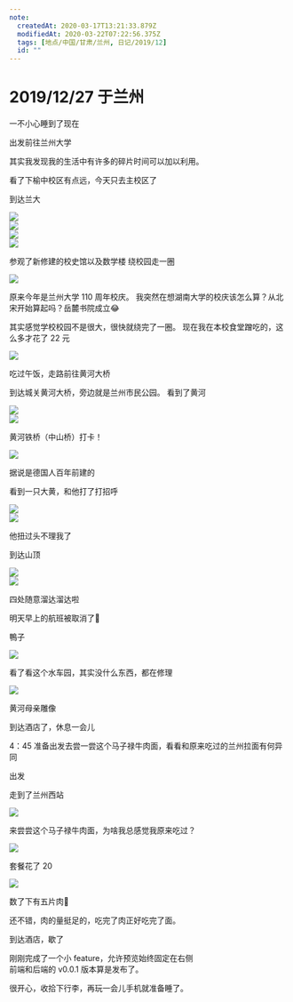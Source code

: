 ```yaml
---
note:
  createdAt: 2020-03-17T13:21:33.879Z
  modifiedAt: 2020-03-22T07:22:56.375Z
  tags: [地点/中国/甘肃/兰州, 日记/2019/12]
  id: ""
---
```


# 2019/12/27 于兰州

<!-- @timer "date":"Fri Dec 27 2019 09:10:04 GMT+0800 (CST) -->

一不小心睡到了现在

<!-- @timer "date":"Fri Dec 27 2019 09:31:54 GMT+0800 (China Standard Time)","duration":"22 minutes -->

出发前往兰州大学

<!-- @timer "date":"Fri Dec 27 2019 09:44:48 GMT+0800 (China Standard Time)","duration":"13 minutes -->

其实我发现我的生活中有许多的碎片时间可以加以利用。

看了下榆中校区有点远，今天只去主校区了

<!-- @timer "date":"Fri Dec 27 2019 10:09:51 GMT+0800 (China Standard Time)","duration":"25 minutes -->

到达兰大

![](https://i.loli.net/2019/12/27/WK1D5idEyfbRwZx.jpg)  
![](https://i.loli.net/2019/12/27/zsNFY6Jm7uL1HEn.jpg)  
![](https://i.loli.net/2019/12/27/BRXOS3JjcKvTk4y.jpg)  
![](https://i.loli.net/2019/12/27/WUbLX2GmfHOySd6.jpg)

<!-- @timer "date":"Fri Dec 27 2019 10:42:38 GMT+0800 (China Standard Time)","duration":"33 minutes -->

参观了新修建的校史馆以及数学楼
绕校园走一圈

![](https://i.loli.net/2019/12/27/NaPrARpqdYyo7QF.jpg)

原来今年是兰州大学 110 周年校庆。
我突然在想湖南大学的校庆该怎么算？从北宋开始算起吗？岳麓书院成立:joy:

<!-- @timer "date":"Fri Dec 27 2019 11:33:07 GMT+0800 (China Standard Time)","duration":"about 1 hour -->

其实感觉学校校园不是很大，很快就绕完了一圈。
现在我在本校食堂蹭吃的，这么多才花了 22 元

![](https://i.loli.net/2019/12/27/P3auSBz2Q5jJVWn.jpg)

<!-- @timer "date":"Fri Dec 27 2019 12:01:52 GMT+0800 (China Standard Time)","duration":"29 minutes -->

吃过午饭，走路前往黄河大桥

<!-- @timer "date":"Fri Dec 27 2019 12:49:17 GMT+0800 (China Standard Time)","duration":"about 1 hour -->

到达城关黄河大桥，旁边就是兰州市民公园。
看到了黄河

![](https://i.loli.net/2019/12/27/4HUyujtNzJv2psO.jpg)  
![](https://i.loli.net/2019/12/27/YPXmWIiJCAL9dfx.jpg)

<!-- @timer "date":"Fri Dec 27 2019 13:11:25 GMT+0800 (China Standard Time)","duration":"22 minutes -->

黄河铁桥（中山桥）打卡！

<!-- @timer "date":"Fri Dec 27 2019 13:19:23 GMT+0800 (China Standard Time)","duration":"8 minutes -->

![](https://i.loli.net/2019/12/27/lT2RdXAKpfxtUHw.jpg)

据说是德国人百年前建的

<!-- @timer "date":"Fri Dec 27 2019 13:32:28 GMT+0800 (China Standard Time)","duration":"13 minutes -->

看到一只大黄，和他打了打招呼

![](https://i.loli.net/2019/12/27/s8bQDnG63KIHhoA.jpg)  
![](https://i.loli.net/2019/12/27/DN9rALkUEM7hejX.jpg)

他扭过头不理我了

<!-- @timer "date":"Fri Dec 27 2019 13:51:55 GMT+0800 (China Standard Time)","duration":"19 minutes -->

到达山顶

![](https://i.loli.net/2019/12/27/vlnGZxKuBELrb69.jpg)  
![](https://i.loli.net/2019/12/27/XLTZlW3ONsG1DhV.jpg)

<!-- @timer "date":"Fri Dec 27 2019 14:07:08 GMT+0800 (China Standard Time)","duration":"15 minutes -->

四处随意溜达溜达啦

<!-- @timer "date":"Fri Dec 27 2019 14:19:05 GMT+0800 (China Standard Time)","duration":"12 minutes -->

明天早上的航班被取消了:new_moon_with_face:

<!-- @timer "date":"Fri Dec 27 2019 14:47:35 GMT+0800 (China Standard Time)","duration":"29 minutes -->

鴨子

![](https://i.loli.net/2019/12/27/oEDIhyAxb1Oawku.jpg)

<!-- @timer "date":"Fri Dec 27 2019 14:56:08 GMT+0800 (China Standard Time)","duration":"9 minutes -->

看了看这个水车园，其实没什么东西，都在修理

<!-- @timer "date":"Fri Dec 27 2019 15:03:49 GMT+0800 (China Standard Time)","duration":"8 minutes -->

![](https://i.loli.net/2019/12/27/THUgBnCX5AGEY8f.jpg)

黄河母亲雕像

<!-- @timer "date":"Fri Dec 27 2019 15:31:45 GMT+0800 (China Standard Time)","duration":"28 minutes -->

到达酒店了，休息一会儿

<!-- @timer "date":"Fri Dec 27 2019 16:02:50 GMT+0800 (China Standard Time)","duration":"31 minutes -->

4：45 准备出发去尝一尝这个马子禄牛肉面，看看和原来吃过的兰州拉面有何异同

<!-- @timer "date":"Fri Dec 27 2019 16:54:05 GMT+0800 (China Standard Time)","duration":"about 1 hour -->

出发

<!-- @timer "date":"Fri Dec 27 2019 17:29:55 GMT+0800 (China Standard Time)","duration":"36 minutes -->

走到了兰州西站

![](https://i.loli.net/2019/12/27/wms81g2EupBJUYv.jpg)

<!-- @timer "date":"Fri Dec 27 2019 17:53:21 GMT+0800 (China Standard Time)","duration":"23 minutes -->

来尝尝这个马子禄牛肉面，为啥我总感觉我原来吃过？

![](https://i.loli.net/2019/12/27/A2bauqfIZ8PH3tM.jpg)

套餐花了 20

![](https://i.loli.net/2019/12/27/x6hqWXnOGJlmQwA.jpg)

数了下有五片肉:full_moon_with_face:

<!-- @timer "date":"Fri Dec 27 2019 18:13:40 GMT+0800 (China Standard Time)","duration":"20 minutes -->

还不错，肉的量挺足的，吃完了肉正好吃完了面。

<!-- @timer "date":"Fri Dec 27 2019 18:53:40 GMT+0800 (China Standard Time)","duration":"40 minutes -->

到达酒店，歇了

<!-- @timer "date":"Fri Dec 27 2019 22:24:26 GMT+0800 (China Standard Time)","duration":"about 4 hours -->

刚刚完成了一个小 feature，允许预览始终固定在右侧  
前端和后端的 v0.0.1 版本算是发布了。

<!-- @timer "date":"Fri Dec 27 2019 22:31:56 GMT+0800 (China Standard Time)","duration":"8 minutes -->

很开心，收拾下行李，再玩一会儿手机就准备睡了。
